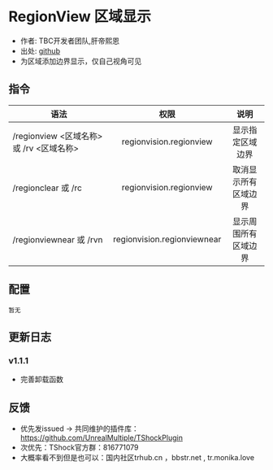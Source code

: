 # RegionView 区域显示

- 作者: TBC开发者团队,肝帝熙恩
- 出处: [github](https://github.com/RenderBr/RegionView)
- 为区域添加边界显示，仅自己视角可见

## 指令

| 语法                              |             权限              |     说明     |
|---------------------------------|:---------------------------:|:----------:|
| /regionview <区域名称> 或 /rv <区域名称> |   regionvision.regionview   |  显示指定区域边界  |
| /regionclear 或 /rc              |   regionvision.regionview   | 取消显示所有区域边界 |
| /regionviewnear 或 /rvn          | regionvision.regionviewnear | 显示周围所有区域边界 |

## 配置
```json5
暂无
```

## 更新日志
### v1.1.1
- 完善卸载函数

## 反馈
- 优先发issued -> 共同维护的插件库：https://github.com/UnrealMultiple/TShockPlugin
- 次优先：TShock官方群：816771079
- 大概率看不到但是也可以：国内社区trhub.cn ，bbstr.net , tr.monika.love
